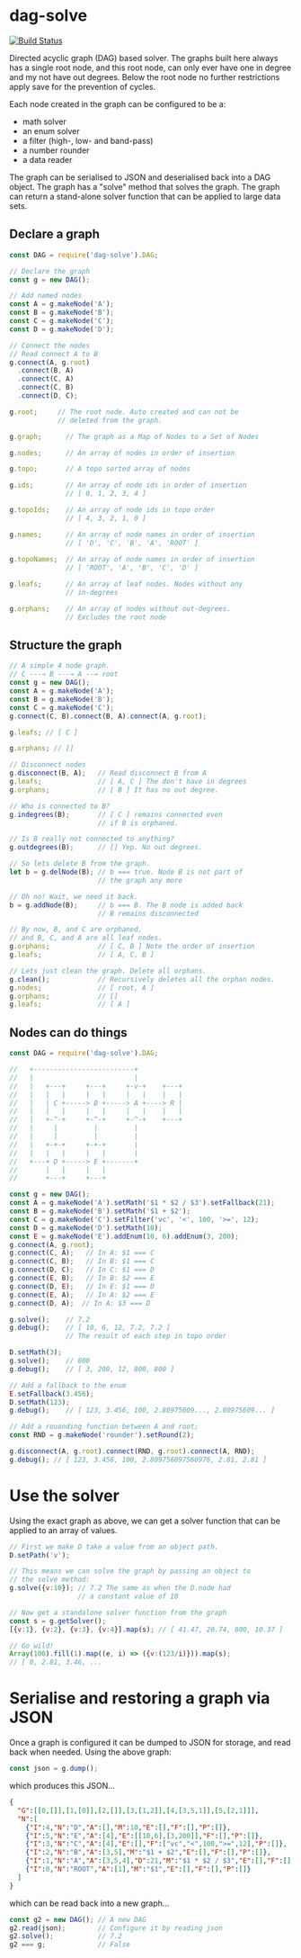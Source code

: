 # dag-solve

[![Build Status](https://travis-ci.org/gumm/dag-solve.svg?branch=master)](https://travis-ci.org/gumm/dag-solve.svg?branch=master)

Directed acyclic graph (DAG) based solver.
The graphs built here always has a single root node, and this root node,
can only ever have one in degree and my not have out degrees. Below the root
node no further restrictions apply save for the prevention of cycles.

Each node created in the graph can be configured to be a:
* math solver
* an enum solver
* a filter (high-, low- and band-pass)
* a number rounder
* a data reader

The graph can be serialised to JSON and deserialised back into a DAG object.
The graph has a "solve" method that solves the graph.
The graph can return a stand-alone solver function that can be applied to
large data sets.

## Declare a graph
```javascript
const DAG = require('dag-solve').DAG;

// Declare the graph
const g = new DAG();

// Add named nodes
const A = g.makeNode('A');
const B = g.makeNode('B');
const C = g.makeNode('C');
const D = g.makeNode('D');

// Connect the nodes
// Read connect A to B
g.connect(A, g.root)
  .connect(B, A)
  .connect(C, A)
  .connect(C, B)
  .connect(D, C);

g.root;     // The root node. Auto created and can not be 
            // deleted from the graph.

g.graph;      // The graph as a Map of Nodes to a Set of Nodes

g.nodes;      // An array of nodes in order of insertion

g.topo;       // A topo sorted array of nodes

g.ids;        // An array of node ids in order of insertion
              // [ 0, 1, 2, 3, 4 ]

g.topoIds;    // An array of node ids in topo order
              // [ 4, 3, 2, 1, 0 ]

g.names;      // An array of node names in order of insertion
              // [ 'D', 'C', 'B', 'A', 'ROOT' ]
            
g.topoNames;  // An array of node names in order of insertion
              // [ 'ROOT', 'A', 'B', 'C', 'D' ]

g.leafs;      // An array of leaf nodes. Nodes without any 
              // in-degrees

g.orphans;    // An array of nodes without out-degrees. 
              // Excludes the root node

```
## Structure the graph
```javascript
// A simple 4 node graph.
// C ---→ B ---→ A --→ root
const g = new DAG();
const A = g.makeNode('A');
const B = g.makeNode('B');
const C = g.makeNode('C');
g.connect(C, B).connect(B, A).connect(A, g.root);

g.leafs; // [ C ]

g.orphans; // []

// Disconnect nodes
g.disconnect(B, A);   // Read disconnect B from A
g.leafs;              // [ A, C ] The don't have in degrees
g.orphans;            // [ B ] It has no out degree.

// Who is connected to B?
g.indegrees(B);       // [ C ] remains connected even 
                      // if B is orphaned.

// Is B really not connected to anything?
g.outdegrees(B);      // [] Yep. No out degrees.

// So lets delete B from the graph.
let b = g.delNode(B); // b === true. Node B is not part of 
                      // the graph any more

// Oh no! Wait, we need it back.
b = g.addNode(B);     // b === B. The B node is added back
                      // B remains disconnected

// By now, B, and C are orphaned, 
// and B, C, and A are all leaf nodes.
g.orphans;            // [ C, B ] Note the order of insertion
g.leafs;              // [ A, C, B ]

// Lets just clean the graph. Delete all orphans.
g.clean();            // Recursively deletes all the orphan nodes.
g.nodes;              // [ root, A ]
g.orphans;            // []
g.leafs;              // [ A ]
```
## Nodes can do things
```javascript
const DAG = require('dag-solve').DAG;

//   +-------------------------+
//   |                         |
//   |   +---+     +---+     +-v-+    +---+
//   |   |   |     |   |     |   |    |   |
//   |   | C +-----> B +-----> A +----> R |
//   |   |   |     |   |     |   |    |   |
//   |   +-^-+     +-^-+     +-^-+    +---+
//   |     |         |         |
//   |     |         |         |
//   |   +-+-+     +-+-+       |
//   |   |   |     |   |       |
//   +---+ D +-----> E +-------+
//       |   |     |   |
//       +---+     +---+

const g = new DAG();
const A = g.makeNode('A').setMath('$1 * $2 / $3').setFallback(21);
const B = g.makeNode('B').setMath('$1 + $2');
const C = g.makeNode('C').setFilter('vc', '<', 100, '>=', 12);
const D = g.makeNode('D').setMath(10);
const E = g.makeNode('E').addEnum(10, 6).addEnum(3, 200);
g.connect(A, g.root);
g.connect(C, A);   // In A: $1 === C
g.connect(C, B);   // In B: $1 === C
g.connect(D, C);   // In C: $1 === D
g.connect(E, B);   // In B: $2 === E
g.connect(D, E);   // In E: $1 === D
g.connect(E, A);   // In A: $2 === E
g.connect(D, A);  // In A: $3 === D

g.solve();    // 7.2
g.debug();    // [ 10, 6, 12, 7.2, 7.2 ]
              // The result of each step in topo order

D.setMath(3);
g.solve();    // 800
g.debug();    // [ 3, 200, 12, 800, 800 ]

// Add a fallback to the enum
E.setFallback(3.456);
D.setMath(123);
g.debug();    // [ 123, 3.456, 100, 2.80975609..., 2.80975609... ]

// Add a rouonding function between A and root;
const RND = g.makeNode('rounder').setRound(2);

g.disconnect(A, g.root).connect(RND, g.root).connect(A, RND);
g.debug(); // [ 123, 3.456, 100, 2.809756097560976, 2.81, 2.81 ]

```
# Use the solver
Using the exact graph as above, we can get a solver function that can
be applied to an array of values.
```javascript
// First we make D take a value from an object path.
D.setPath('v'); 

// This means we can solve the graph by passing an object to
// the solve method:
g.solve({v:10}); // 7.2 The same as when the D.node had 
                 // a constant value of 10

// Now get a standalone solver function from the graph
const s = g.getSolver();
[{v:1}, {v:2}, {v:3}, {v:4}].map(s); // [ 41.47, 20.74, 800, 10.37 ]

// Go wild!
Array(100).fill(1).map((e, i) => ({v:(123/i)})).map(s);
// [ 0, 2.81, 3.46, ...
```

# Serialise and restoring a graph via JSON
Once a graph is configured it can be dumped to JSON for storage, and read
back when needed. Using the above graph:
```javascript
const json = g.dump();
```
which produces this JSON...
```json
{
  "G":[[0,[]],[1,[0]],[2,[]],[3,[1,2]],[4,[3,5,1]],[5,[2,1]]],
  "N":[
    {"I":4,"N":"D","A":[],"M":10,"E":[],"F":[],"P":[]},
    {"I":5,"N":"E","A":[4],"E":[[10,6],[3,200]],"F":[],"P":[]},
    {"I":3,"N":"C","A":[4],"E":[],"F":["vc","<",100,">=",12],"P":[]},
    {"I":2,"N":"B","A":[3,5],"M":"$1 + $2","E":[],"F":[],"P":[]},
    {"I":1,"N":"A","A":[3,5,4],"D":21,"M":"$1 * $2 / $3","E":[],"F":[],"P":[]},
    {"I":0,"N":"ROOT","A":[1],"M":"$1","E":[],"F":[],"P":[]}
  ]
}
```
which can be read back into a new graph...
```javascript
const g2 = new DAG(); // A new DAG
g2.read(json);        // Configure it by reading json
g2.solve();           // 7.2
g2 === g;             // False
```


